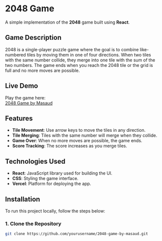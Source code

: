 # 2048 Game

A simple implementation of the **2048** game built using **React**.

## Game Description

2048 is a single-player puzzle game where the goal is to combine like-numbered tiles by moving them in one of four directions. When two tiles with the same number collide, they merge into one tile with the sum of the two numbers. The game ends when you reach the 2048 tile or the grid is full and no more moves are possible.

## Live Demo

Play the game here:  
[2048 Game by Masaud](https://2048-game-by-masaud.vercel.app/)

## Features

- **Tile Movement**: Use arrow keys to move the tiles in any direction.
- **Tile Merging**: Tiles with the same number will merge when they collide.
- **Game Over**: When no more moves are possible, the game ends.
- **Score Tracking**: The score increases as you merge tiles.

## Technologies Used

- **React**: JavaScript library used for building the UI.
- **CSS**: Styling the game interface.
- **Vercel**: Platform for deploying the app.

## Installation

To run this project locally, follow the steps below:

### 1. Clone the Repository

```bash
git clone https://github.com/yourusername/2048-game-by-masaud.git
